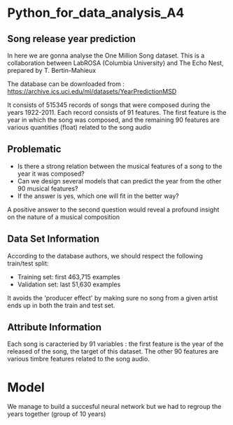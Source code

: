 # Python_for_data_analysis_A4

## Song release year prediction

In here we are gonna analyse the One Million Song dataset.
This is a collaboration between LabROSA (Columbia University) and The Echo Nest, 
prepared by T. Bertin-Mahieux

The database can be downloaded from : 
https://archive.ics.uci.edu/ml/datasets/YearPredictionMSD

It consists of 515345 records of songs that were composed during the years 1922-2011. Each record consists of 91 features. The first feature is the year in which the song was composed, and the remaining 90 features are various quantities (float) related to the song audio

## Problematic

- Is there a strong relation between the musical features of a song to the year it was composed?
- Can we design several models that can predict the year from the other 90 musical features?
- If the answer is yes, which one will fit in the better way? 

A positive answer to the second question would reveal a profound insight on the nature of a musical composition

## Data Set Information

According to the database authors, we should respect the following train/test split:

- Training set: first 463,715 examples
- Validation set: last 51,630 examples

It avoids the 'producer effect' by making sure no song from a given artist ends up in both the train and test set.

## Attribute Information

Each song is caracteried by 91 variables : the first feature is the year of the released of the song, the target of this dataset. The other 90 features are various timbre features related to the song audio. 


# Model

We manage to build a succesful neural network but we had to regroup the years together (group of 10 years)
